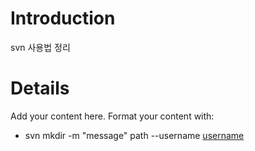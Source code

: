 # Introduction #

svn 사용법 정리

# Details #

Add your content here.  Format your content with:
  * svn mkdir  -m "message" path --username [username](username.md)